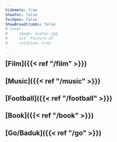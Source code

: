 ```yaml
---
hidemeta: true
ShowToc: false
TocOpen: false
ShowBreadCrumbs: false
# cover:
#     image: avatar.jpg
#     alt: Picture of 
#     relative: true
---
```


## [Film]({{< ref "/film" >}})
## [Music]({{< ref "/music" >}})
## [Football]({{< ref "/football" >}})
## [Book]({{< ref "/book" >}})
## [Go/Baduk]({{< ref "/go" >}})